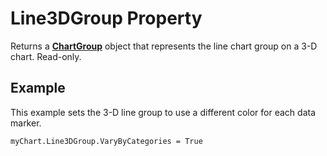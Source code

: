 
# Line3DGroup Property

Returns a  **[ChartGroup](8a485a8c-e181-a039-60b9-a02c2c89b26e.md)** object that represents the line chart group on a 3-D chart. Read-only.


## Example

This example sets the 3-D line group to use a different color for each data marker.


```
myChart.Line3DGroup.VaryByCategories = True
```

